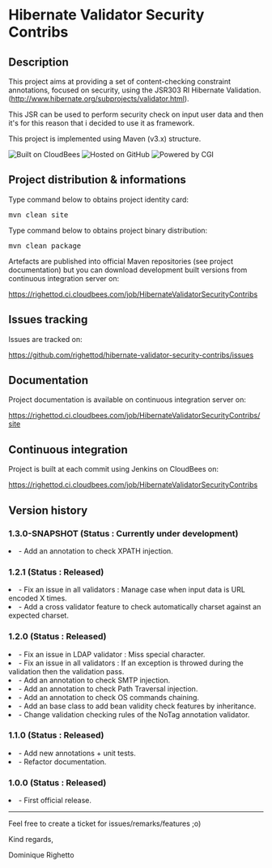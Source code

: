 # Hibernate Validator Security Contribs

## Description
This project aims at providing a set of content-checking constraint annotations, 
focused on security, using the JSR303 RI Hibernate Validation. 
(http://www.hibernate.org/subprojects/validator.html).

This JSR can be used to perform security check on input user data and then it's for this 
reason that i decided to use it as framework.

This project is implemented using Maven (v3.x) structure.

![Built on CloudBees](http://web-static-cloudfront.s3.amazonaws.com/images/badges/BuiltOnDEV.png) 
![Hosted on GitHub](http://alx.github.com/gitbook/assets/images/github.png) 
![Powered by CGI](http://www.cgi.com/sites/cgi.com/themes/cgi/logo.png)

## Project distribution & informations

Type command below to obtains project identity card:

<pre>mvn clean site</pre>

Type command below to obtains project binary distribution:

<pre>mvn clean package</pre>

Artefacts are published into official Maven repositories (see project documentation) but 
you can download development built versions from continuous integration server on:

https://righettod.ci.cloudbees.com/job/HibernateValidatorSecurityContribs

## Issues tracking
Issues are tracked on: 

https://github.com/righettod/hibernate-validator-security-contribs/issues

## Documentation
Project documentation is available on continuous integration server on:

https://righettod.ci.cloudbees.com/job/HibernateValidatorSecurityContribs/site

## Continuous integration
Project is built at each commit using Jenkins on CloudBees on:

https://righettod.ci.cloudbees.com/job/HibernateValidatorSecurityContribs

## Version history

### 1.3.0-SNAPSHOT (Status : Currently under development)

<li>- Add an annotation to check XPATH injection.

### 1.2.1 (Status : Released)

<li>- Fix an issue in all validators : Manage case when input data is URL encoded X times.

<li>- Add a cross validator feature to check automatically charset against an expected charset.

### 1.2.0 (Status : Released)

<li>- Fix an issue in LDAP validator : Miss special character.

<li>- Fix an issue in all validators : If an exception is throwed during the validation then the validation pass.

<li>- Add an annotation to check SMTP injection.

<li>- Add an annotation to check Path Traversal injection.

<li>- Add an annotation to check OS commands chaining.

<li>- Add an base class to add bean validity check features by inheritance.

<li>- Change validation checking rules of the NoTag annotation validator.

### 1.1.0 (Status : Released)

<li>- Add new annotations + unit tests.

<li>- Refactor documentation.

### 1.0.0 (Status : Released)

<li>- First official release.

- - -

Feel free to create a ticket for issues/remarks/features ;o)

Kind regards,

Dominique Righetto